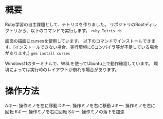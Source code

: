 # 概要
Ruby学習の自主課題として、テトリスを作りました。
リポジトリのRootディレクトリから、以下のコマンドで実行します。
```ruby Tetris.rb```

画面の描画にcursesを使用しています。
以下のコマンドでインストールできます。(インストールできない場合、実行環境にCコンパイラ等が不足している場合があります。)
```gem install curses```

Windows11のターミナルで、WSLを使ってUbuntu上で動作確認しています。
環境によっては実行時のレイアウトが崩れる場合があります。

# 操作方法
Aキー: 操作ミノを左に移動
Dキー: 操作ミノを右に移動
Jキー: 操作ミノを左に回転
Kキー: 操作ミノを右に回転
Sキー: 操作ミノの落下を加速